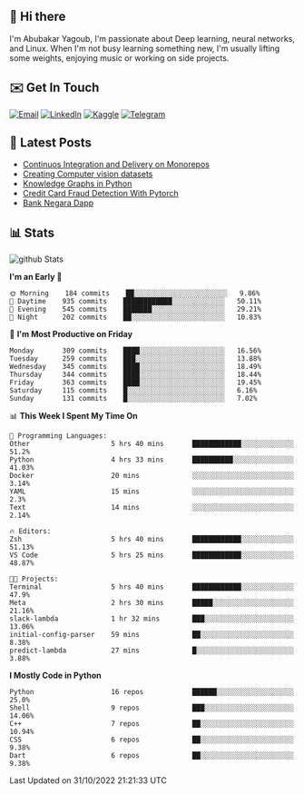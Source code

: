 ## 👋 Hi there

I'm Abubakar Yagoub, I'm passionate about Deep learning, neural networks, and
Linux. When I'm not busy learning something new, I'm usually lifting some
weights, enjoying music or working on side projects.

## ✉️ Get In Touch

[![Email](https://img.shields.io/badge/Email-f1f1f1?style=for-the-badge&logo=gmail&logoColor=0f111a)](mailto:git@blacksuan19.dev)
[![LinkedIn](https://img.shields.io/badge/LinkedIn-0077B5?style=for-the-badge&logo=linkedin&logoColor=white)](https://www.linkedin.com/in/blacksuan19/)
[![Kaggle](https://img.shields.io/badge/Kaggle-5acfff?style=for-the-badge&logo=kaggle&logoColor=white)](http://kaggle.com/abubakaryagob/)
[![Telegram](https://img.shields.io/badge/Telegram-2CA5E0?style=for-the-badge&logo=telegram&logoColor=white)](https://t.me/blacksuan19)

## 📩 Latest Posts

<!-- BLOG-POST-LIST:START -->
- [Continuos Integration and Delivery on Monorepos](https://www.blacksuan19.dev/blog/github-actions-monorepos/)
- [Creating Computer vision datasets](https://www.blacksuan19.dev/blog/creating-datasets/)
- [Knowledge Graphs in Python](https://www.blacksuan19.dev/projects/Knowledge_Graphs/)
- [Credit Card Fraud Detection With Pytorch](https://www.blacksuan19.dev/projects/credit-card-fraud-detection-with-pytorch/)
- [Bank Negara Dapp](https://www.blacksuan19.dev/projects/bank-negara/)
<!-- BLOG-POST-LIST:END -->

## 📊 Stats

![github Stats](https://github-readme-stats.vercel.app/api?username=blacksuan19&theme=github_dark&show_icons=true&count_private=true&custom_title=Github%20Stats&hide_border=true)

<!--START_SECTION:waka-->
**I'm an Early 🐤** 

```text
🌞 Morning    184 commits    ██░░░░░░░░░░░░░░░░░░░░░░░   9.86% 
🌆 Daytime    935 commits    ████████████░░░░░░░░░░░░░   50.11% 
🌃 Evening    545 commits    ███████░░░░░░░░░░░░░░░░░░   29.21% 
🌙 Night      202 commits    ██░░░░░░░░░░░░░░░░░░░░░░░   10.83%

```
📅 **I'm Most Productive on Friday** 

```text
Monday       309 commits    ████░░░░░░░░░░░░░░░░░░░░░   16.56% 
Tuesday      259 commits    ███░░░░░░░░░░░░░░░░░░░░░░   13.88% 
Wednesday    345 commits    ████░░░░░░░░░░░░░░░░░░░░░   18.49% 
Thursday     344 commits    ████░░░░░░░░░░░░░░░░░░░░░   18.44% 
Friday       363 commits    ████░░░░░░░░░░░░░░░░░░░░░   19.45% 
Saturday     115 commits    █░░░░░░░░░░░░░░░░░░░░░░░░   6.16% 
Sunday       131 commits    █░░░░░░░░░░░░░░░░░░░░░░░░   7.02%

```


📊 **This Week I Spent My Time On** 

```text
💬 Programming Languages: 
Other                    5 hrs 40 mins       ████████████░░░░░░░░░░░░░   51.2% 
Python                   4 hrs 33 mins       ██████████░░░░░░░░░░░░░░░   41.03% 
Docker                   20 mins             ░░░░░░░░░░░░░░░░░░░░░░░░░   3.14% 
YAML                     15 mins             ░░░░░░░░░░░░░░░░░░░░░░░░░   2.3% 
Text                     14 mins             ░░░░░░░░░░░░░░░░░░░░░░░░░   2.14%

🔥 Editors: 
Zsh                      5 hrs 40 mins       ████████████░░░░░░░░░░░░░   51.13% 
VS Code                  5 hrs 25 mins       ████████████░░░░░░░░░░░░░   48.87%

🐱‍💻 Projects: 
Terminal                 5 hrs 40 mins       ████████████░░░░░░░░░░░░░   47.9% 
Meta                     2 hrs 30 mins       █████░░░░░░░░░░░░░░░░░░░░   21.16% 
slack-lambda             1 hr 32 mins        ███░░░░░░░░░░░░░░░░░░░░░░   13.06% 
initial-config-parser    59 mins             ██░░░░░░░░░░░░░░░░░░░░░░░   8.38% 
predict-lambda           27 mins             █░░░░░░░░░░░░░░░░░░░░░░░░   3.88%

```

**I Mostly Code in Python** 

```text
Python                   16 repos            ██████░░░░░░░░░░░░░░░░░░░   25.0% 
Shell                    9 repos             ███░░░░░░░░░░░░░░░░░░░░░░   14.06% 
C++                      7 repos             ██░░░░░░░░░░░░░░░░░░░░░░░   10.94% 
CSS                      6 repos             ██░░░░░░░░░░░░░░░░░░░░░░░   9.38% 
Dart                     6 repos             ██░░░░░░░░░░░░░░░░░░░░░░░   9.38%

```



 Last Updated on 31/10/2022 21:21:33 UTC
<!--END_SECTION:waka-->

